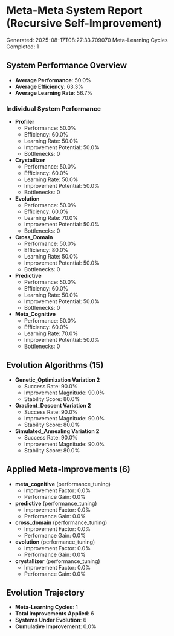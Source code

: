 # Meta-Meta System Report (Recursive Self-Improvement)
Generated: 2025-08-17T08:27:33.709070
Meta-Learning Cycles Completed: 1

## System Performance Overview
- **Average Performance**: 50.0%
- **Average Efficiency**: 63.3%
- **Average Learning Rate**: 56.7%

### Individual System Performance
- **Profiler**
  - Performance: 50.0%
  - Efficiency: 60.0%
  - Learning Rate: 50.0%
  - Improvement Potential: 50.0%
  - Bottlenecks: 0
- **Crystallizer**
  - Performance: 50.0%
  - Efficiency: 60.0%
  - Learning Rate: 50.0%
  - Improvement Potential: 50.0%
  - Bottlenecks: 0
- **Evolution**
  - Performance: 50.0%
  - Efficiency: 60.0%
  - Learning Rate: 70.0%
  - Improvement Potential: 50.0%
  - Bottlenecks: 0
- **Cross_Domain**
  - Performance: 50.0%
  - Efficiency: 80.0%
  - Learning Rate: 50.0%
  - Improvement Potential: 50.0%
  - Bottlenecks: 0
- **Predictive**
  - Performance: 50.0%
  - Efficiency: 60.0%
  - Learning Rate: 50.0%
  - Improvement Potential: 50.0%
  - Bottlenecks: 0
- **Meta_Cognitive**
  - Performance: 50.0%
  - Efficiency: 60.0%
  - Learning Rate: 70.0%
  - Improvement Potential: 50.0%
  - Bottlenecks: 0

## Evolution Algorithms (15)
- **Genetic_Optimization Variation 2**
  - Success Rate: 90.0%
  - Improvement Magnitude: 90.0%
  - Stability Score: 80.0%
- **Gradient_Descent Variation 2**
  - Success Rate: 90.0%
  - Improvement Magnitude: 90.0%
  - Stability Score: 80.0%
- **Simulated_Annealing Variation 2**
  - Success Rate: 90.0%
  - Improvement Magnitude: 90.0%
  - Stability Score: 80.0%

## Applied Meta-Improvements (6)
- **meta_cognitive** (performance_tuning)
  - Improvement Factor: 0.0%
  - Performance Gain: 0.0%
- **predictive** (performance_tuning)
  - Improvement Factor: 0.0%
  - Performance Gain: 0.0%
- **cross_domain** (performance_tuning)
  - Improvement Factor: 0.0%
  - Performance Gain: 0.0%
- **evolution** (performance_tuning)
  - Improvement Factor: 0.0%
  - Performance Gain: 0.0%
- **crystallizer** (performance_tuning)
  - Improvement Factor: 0.0%
  - Performance Gain: 0.0%

## Evolution Trajectory
- **Meta-Learning Cycles**: 1
- **Total Improvements Applied**: 6
- **Systems Under Evolution**: 6
- **Cumulative Improvement**: 0.0%
